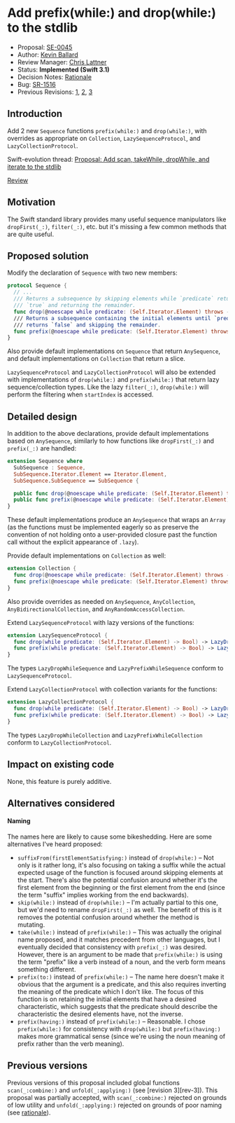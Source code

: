 # Add prefix(while:) and drop(while:) to the stdlib

* Proposal: [SE-0045](0045-scan-takewhile-dropwhile.md)
* Author: [Kevin Ballard](https://github.com/kballard)
* Review Manager: [Chris Lattner](http://github.com/lattner)
* Status: **Implemented (Swift 3.1)**
* Decision Notes: [Rationale](https://lists.swift.org/pipermail/swift-evolution-announce/2016-May/000136.html)
* Bug: [SR-1516](https://bugs.swift.org/browse/SR-1516)
* Previous Revisions: [1](https://github.com/apple/swift-evolution/blob/b39d653f7e3d5e982b562664343f26c826652291/proposals/0045-scan-takewhile-dropwhile.md), [2](https://github.com/apple/swift-evolution/blob/baec22a8a5ddaa0407086380da32b5cad2144800/proposals/0045-scan-takewhile-dropwhile.md), [3](https://github.com/apple/swift-evolution/blob/d709546002e1636a10350d14da84eb9e554c3aac/proposals/0045-scan-takewhile-dropwhile.md)

## Introduction

Add 2 new `Sequence` functions `prefix(while:)` and `drop(while:)`, with
overrides as appropriate on `Collection`, `LazySequenceProtocol`, and
`LazyCollectionProtocol`.

Swift-evolution thread:
[Proposal: Add scan, takeWhile, dropWhile, and iterate to the stdlib](https://lists.swift.org/pipermail/swift-evolution/Week-of-Mon-20160229/011923.html)

[Review](https://lists.swift.org/pipermail/swift-evolution/Week-of-Mon-20160425/016036.html)

## Motivation

The Swift standard library provides many useful sequence manipulators like
`dropFirst(_:)`, `filter(_:)`, etc. but it's missing a few common methods that
are quite useful.

## Proposed solution

Modify the declaration of `Sequence` with two new members:

```swift
protocol Sequence {
  // ...
  /// Returns a subsequence by skipping elements while `predicate` returns
  /// `true` and returning the remainder.
  func drop(@noescape while predicate: (Self.Iterator.Element) throws -> Bool) rethrows -> Self.SubSequence
  /// Returns a subsequence containing the initial elements until `predicate`
  /// returns `false` and skipping the remainder.
  func prefix(@noescape while predicate: (Self.Iterator.Element) throws -> Bool) rethrows -> Self.SubSequence
}
```

Also provide default implementations on `Sequence` that return `AnySequence`,
and default implementations on `Collection` that return a slice.

`LazySequenceProtocol` and `LazyCollectionProtocol` will also be extended with
implementations of `drop(while:)` and `prefix(while:)` that return lazy
sequence/collection types. Like the lazy `filter(_:)`, `drop(while:)` will
perform the filtering when `startIndex` is accessed.

## Detailed design

In addition to the above declarations, provide default implementations based on
`AnySequence`, similarly to how functions like `dropFirst(_:)` and `prefix(_:)`
are handled:

```swift
extension Sequence where
  SubSequence : Sequence,
  SubSequence.Iterator.Element == Iterator.Element,
  SubSequence.SubSequence == SubSequence {

  public func drop(@noescape while predicate: (Self.Iterator.Element) throws -> Bool) rethrows -> AnySequence<Self.Iterator.Element>
  public func prefix(@noescape while predicate: (Self.Iterator.Element) throws -> Bool) rethrows -> AnySequence<Self.Iterator.Element>
}
```

These default implementations produce an `AnySequence` that wraps an `Array`
(as the functions must be implemented eagerly so as preserve the convention of
not holding onto a user-provided closure past the function call without the
explicit appearance of `.lazy`).

Provide default implementations on `Collection` as well:

```swift
extension Collection {
  func drop(@noescape while predicate: (Self.Iterator.Element) throws -> Bool) rethrows -> Self.SubSequence
  func prefix(@noescape while predicate: (Self.Iterator.Element) throws -> Bool) rethrows -> Self.SubSequence
}
```

Also provide overrides as needed on `AnySequence`, `AnyCollection`,
`AnyBidirectionalCollection`, and `AnyRandomAccessCollection`.

Extend `LazySequenceProtocol` with lazy versions of the functions:

```swift
extension LazySequenceProtocol {
  func drop(while predicate: (Self.Iterator.Element) -> Bool) -> LazyDropWhileSequence<Self.Elements>
  func prefix(while predicate: (Self.Iterator.Element) -> Bool) -> LazyPrefixWhileSequence<Self.Elements>
}
```

The types `LazyDropWhileSequence` and `LazyPrefixWhileSequence` conform to
`LazySequenceProtocol`.

Extend `LazyCollectionProtocol` with collection variants for the functions:

```swift
extension LazyCollectionProtocol {
  func drop(while predicate: (Self.Iterator.Element) -> Bool) -> LazyDropWhileCollection<Self.Elements>
  func prefix(while predicate: (Self.Iterator.Element) -> Bool) -> LazyPrefixWhileCollection<Self.Elements>
}
```

The types `LazyDropWhileCollection` and `LazyPrefixWhileCollection` conform to
`LazyCollectionProtocol`.

## Impact on existing code

None, this feature is purely additive.

## Alternatives considered

#### Naming

The names here are likely to cause some bikeshedding. Here are some alternatives
I've heard proposed:

* `suffixFrom(firstElementSatisfying:)` instead of `drop(while:)` – Not only is
  it rather long, it's also focusing on taking a suffix while the actual
  expected usage of the function is focused around skipping elements at the
  start. There's also the potential confusion around whether it's the first
  element from the beginning or the first element from the end (since the term
  "suffix" implies working from the end backwards).
* `skip(while:)` instead of `drop(while:)` – I'm actually partial to this one,
  but we'd need to rename `dropFirst(_:)` as well. The benefit of this is it
  removes the potential confusion around whether the method is mutating.
* `take(while:)` instead of `prefix(while:)` – This was actually the original
  name proposed, and it matches precedent from other languages, but I eventually
  decided that consistency with `prefix(_:)` was desired. However, there is an
  argument to be made that `prefix(while:)` is using the term "prefix" like a
  verb instead of a noun, and the verb form means something different.
* `prefix(to:)` instead of `prefix(while:)` – The name here doesn't make it
  obvious that the argument is a predicate, and this also requires inverting the
  meaning of the predicate which I don't like. The focus of this function is on
  retaining the initial elements that have a desired characteristic, which
  suggests that the predicate should describe the characteristic the desired
  elements have, not the inverse.
* `prefix(having:)` instead of `prefix(while:)` – Reasonable. I chose
  `prefix(while:)` for consistency with `drop(while:)` but `prefix(having:)`
  makes more grammatical sense (since we're using the noun meaning of prefix
  rather than the verb meaning).

## Previous versions

Previous versions of this proposal included global functions `scan(_:combine:)`
and `unfold(_:applying:)` (see [revision 3][rev-3]). This proposal was partially
accepted, with `scan(_:combine:)` rejected on grounds of low utility and
`unfold(_:applying:)` rejected on grounds of poor naming (see [rationale][]).

[rationale]: <https://lists.swift.org/pipermail/swift-evolution/Week-of-Mon-20160502/016543.html>
